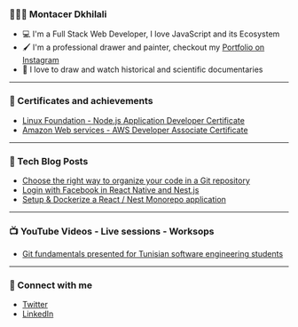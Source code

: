 ### 🙋🏻‍♂️ Montacer Dkhilali

- 💻 I'm a Full Stack Web Developer, I love JavaScript and its Ecosystem
- 🖌 I'm a professional drawer and painter, checkout my [Portfolio on Instagram](https://instagram.com/montacerart)
- 💜 I love to draw and watch historical and scientific documentaries

---

### 📜 Certificates and achievements

- [Linux Foundation - Node.js Application Developer Certificate]([https://www.credly.com/earner/earned/badge/f42b9299-4e32-47f3-a84a-1e11eec12c3a](https://www.credly.com/badges/f42b9299-4e32-47f3-a84a-1e11eec12c3a/public_url))
- [Amazon Web services - AWS Developer Associate Certificate]([https://www.credly.com/earner/earned/badge/f42b9299-4e32-47f3-a84a-1e11eec12c3a](https://www.credly.com/badges/6b4a2d98-2f20-4c59-9446-91adfd75af1d/public_url))

---

### 📕 Tech Blog Posts

- [Choose the right way to organize your code in a Git repository](https://montacerdk.medium.com/choose-the-right-way-to-organize-your-code-in-a-git-repository-a900bf52e326)
- [Login with Facebook in React Native and Nest.js](https://montacerdk.medium.com/login-with-facebook-in-react-native-and-nest-js-39730e76b89)
- [Setup & Dockerize a React / Nest Monorepo application](https://montacerdk.medium.com/setup-dockerize-a-react-nest-monorepo-application-7a800060bd63)

---

### 📺 YouTube Videos - Live sessions - Worksops

- [Git fundamentals presented for Tunisian software engineering students ](https://www.youtube.com/watch?v=p3NiagnWF4o)

---

### 💬 Connect with me

- [Twitter](https://twitter.com/montacerdk)
- [LinkedIn](https://www.linkedin.com/in/montacerdk/)
